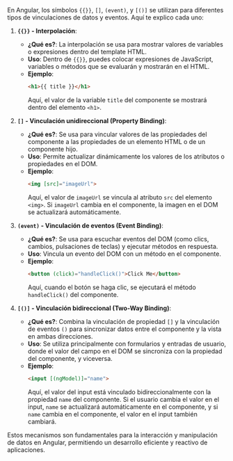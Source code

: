 En Angular, los símbolos `{{}}`, `[]`, `(event)`, y `[()]` se utilizan para diferentes tipos de vinculaciones de datos y eventos. Aquí te explico cada uno:

1. **`{{}}` - Interpolación**:
   - **¿Qué es?**: La interpolación se usa para mostrar valores de variables o expresiones dentro del template HTML.
   - **Uso**: Dentro de `{{}}`, puedes colocar expresiones de JavaScript, variables o métodos que se evaluarán y mostrarán en el HTML.
   - **Ejemplo**:
     ```html
     <h1>{{ title }}</h1>
     ```
     Aquí, el valor de la variable `title` del componente se mostrará dentro del elemento `<h1>`.

2. **`[]` - Vinculación unidireccional (Property Binding)**:
   - **¿Qué es?**: Se usa para vincular valores de las propiedades del componente a las propiedades de un elemento HTML o de un componente hijo.
   - **Uso**: Permite actualizar dinámicamente los valores de los atributos o propiedades en el DOM.
   - **Ejemplo**:
     ```html
     <img [src]="imageUrl">
     ```
     Aquí, el valor de `imageUrl` se vincula al atributo `src` del elemento `<img>`. Si `imageUrl` cambia en el componente, la imagen en el DOM se actualizará automáticamente.

3. **`(event)` - Vinculación de eventos (Event Binding)**:
   - **¿Qué es?**: Se usa para escuchar eventos del DOM (como clics, cambios, pulsaciones de teclas) y ejecutar métodos en respuesta.
   - **Uso**: Vincula un evento del DOM con un método en el componente.
   - **Ejemplo**:
     ```html
     <button (click)="handleClick()">Click Me</button>
     ```
     Aquí, cuando el botón se haga clic, se ejecutará el método `handleClick()` del componente.

4. **`[()]` - Vinculación bidireccional (Two-Way Binding)**:
   - **¿Qué es?**: Combina la vinculación de propiedad `[]` y la vinculación de eventos `()` para sincronizar datos entre el componente y la vista en ambas direcciones.
   - **Uso**: Se utiliza principalmente con formularios y entradas de usuario, donde el valor del campo en el DOM se sincroniza con la propiedad del componente, y viceversa.
   - **Ejemplo**:
     ```html
     <input [(ngModel)]="name">
     ```
     Aquí, el valor del input está vinculado bidireccionalmente con la propiedad `name` del componente. Si el usuario cambia el valor en el input, `name` se actualizará automáticamente en el componente, y si `name` cambia en el componente, el valor en el input también cambiará.

Estos mecanismos son fundamentales para la interacción y manipulación de datos en Angular, permitiendo un desarrollo eficiente y reactivo de aplicaciones.
